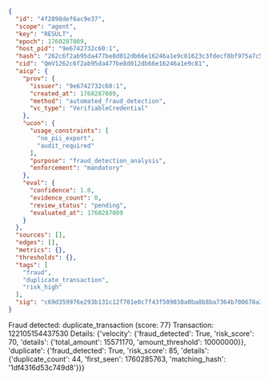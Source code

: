 ```json
{
  "id": "4f2898def6ac9e37",
  "scope": "agent",
  "key": "RESULT",
  "epoch": 1760287009,
  "host_pid": "9e6742732c60:1",
  "hash": "262c6f2ab95da477be8d012db66e16246a1e9c81623c3fdecf8bf975a7c5fced",
  "cid": "QmV1262c6f2ab95da477be8d012db66e16246a1e9c81",
  "aicp": {
    "prov": {
      "issuer": "9e6742732c60:1",
      "created_at": 1760287009,
      "method": "automated_fraud_detection",
      "vc_type": "VerifiableCredential"
    },
    "ucon": {
      "usage_constraints": [
        "no_pii_export",
        "audit_required"
      ],
      "purpose": "fraud_detection_analysis",
      "enforcement": "mandatory"
    },
    "eval": {
      "confidence": 1.0,
      "evidence_count": 0,
      "review_status": "pending",
      "evaluated_at": 1760287009
    }
  },
  "sources": [],
  "edges": [],
  "metrics": {},
  "thresholds": {},
  "tags": [
    "fraud",
    "duplicate_transaction",
    "risk_high"
  ],
  "sig": "c69d359976e293b131c12f701e0c7f43f509038a0ba8b8ba7364b700678a33f9"
}
```

Fraud detected: duplicate_transaction (score: 77)
Transaction: 122105154437530
Details: {'velocity': {'fraud_detected': True, 'risk_score': 70, 'details': {'total_amount': 15571170, 'amount_threshold': 10000000}}, 'duplicate': {'fraud_detected': True, 'risk_score': 85, 'details': {'duplicate_count': 44, 'first_seen': 1760285763, 'matching_hash': '1df4316d53c749d8'}}}